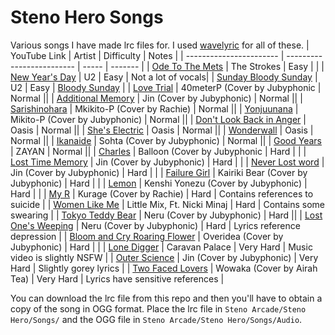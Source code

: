 # Steno Hero Songs
Various songs I have made lrc files for. I used [wavelyric](https://timothyaveni.com/wavelyric/) for all of these.
| YouTube Link | Artist | Difficulty | Notes |
| ----------------------- | ------------------------- | ----- | ------- |
| [Ode To The Mets](https://youtu.be/LNq4xox99HY) | The Strokes | Easy | |
| [New Year's Day](https://youtu.be/vdLuk2Agamk) | U2 | Easy | Not a lot of vocals|
| [Sunday Bloody Sunday](https://youtu.be/CkeDjLZMRRk) | U2 | Easy | [Bloody Sunday](https://en.wikipedia.org/wiki/Bloody_Sunday_(1972)) |
| [Love Trial](https://youtu.be/68wFpO8oeM4) | 40meterP (Cover by Jubyphonic | Normal ||
| [Additional Memory](https://youtu.be/2MdItMhbz_Y) | Jin (Cover by Jubyphonic) | Normal ||
| [Sarishinohara](https://youtu.be/0xBIJdsWLdc) | Mkikito-P (Cover by Rachie) | Normal ||
| [Yonjuunana](https://youtu.be/IFsV8_2Mzsc) | Mikito-P (Cover by Jubyphonic) | Normal ||
| [Don't Look Back in Anger](https://youtu.be/cmpRLQZkTb8) | Oasis | Normal ||
| [She's Electric](https://youtu.be/h9JZWhjQDvc) | Oasis | Normal ||
| [Wonderwall](https://youtu.be/sYffFEIAzdE) | Oasis | Normal ||
| [Ikanaide](https://youtu.be/fSCwqCsSK1g) | Sohta (Cover by Jubyphonic) | Normal ||
| [Good Years](https://youtu.be/EB32NhsQGJA) | ZAYAN | Normal ||
| [Charles](https://youtu.be/-vOGY-XnTfM) | Balloon (Cover by Jubyphonic | Hard | |
| [Lost Time Memory](https://youtu.be/LKrP_fu4m0s) | Jin (Cover by Jubyphonic) | Hard | |
| [Never Lost word](https://youtu.be/w_FjPxJF0oc) | Jin (Cover by Jubyphonic) | Hard | |
| [Failure Girl](https://youtu.be/Myh3uW8KhAw) | Kairiki Bear (Cover by Jubyphonic) | Hard | |
| [Lemon](https://youtu.be/ZXvY6NMoc78) | Kenshi Yonezu (Cover by Jubyphonic) | Hard | |
| [My R](https://youtu.be/AOV2c0TiPpI) | Kurage (Cover by Rachie) | Hard | Contains references to suicide |
| [Women Like Me](https://youtu.be/oOs8g8TIKrQ) | Little Mix, Ft. Nicki Minaj | Hard | Contains some swearing |
| [Tokyo Teddy Bear](https://youtu.be/MW2lEOvFrBE) | Neru (Cover by Jubyphonic) | Hard ||
| [Lost One's Weeping](https://youtu.be/nZHXSN6lEEw) | Neru (Cover by Jubyphonic) | Hard | Lyrics reference depression |
| [Bloom and Cry Roaring Flower](https://youtu.be/paYGk-CxRxM) | Overidea (Cover by Jubyphonic) | Hard | |
| [Lone Digger](https://youtu.be/UbQgXeY_zi4) | Caravan Palace | Very Hard | Music video is slightly NSFW |
| [Outer Science](https://youtu.be/-PgOrF3zD7o) | Jin (Cover by Jubyphonic) | Very Hard | Slightly gorey lyrics |
| [Two Faced Lovers](https://youtu.be/fuYunscI8eE) | Wowaka (Cover by Airah Tea) | Very Hard | Lyrics have sensitive references |


You can download the lrc file from this repo and then you'll have to obtain a copy of the song in OGG format. Place the lrc file in `Steno Arcade/Steno Hero/Songs/` and the OGG file in `Steno Arcade/Steno Hero/Songs/Audio`.
